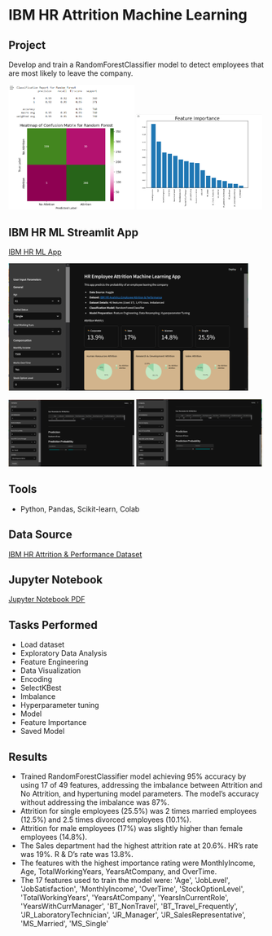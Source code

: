 # IBM HR Attrition Machine Learning

## Project
Develop and train a RandomForestClassifier model to detect employees that are most likely to leave the company.

<p float=left>
<img src="https://github.com/Sarah269/glowing-dollop/blob/main/IBM_HR_Attrition/HR_accuracy.png" width="49%">
<img src="https://github.com/Sarah269/glowing-dollop/blob/main/IBM_HR_Attrition/HR_FeatureImportance.png" width="49%">
</p>

## IBM HR ML Streamlit App
[IBM HR ML App](https://github.com/Sarah269/sturdy-broccoli-attrition)

<img src="https://github.com/Sarah269/glowing-dollop/blob/main/IBM_HR_Attrition/HRapp_1.png" height=250>

<p float=left>
<img src="https://github.com/Sarah269/glowing-dollop/blob/main/IBM_HR_Attrition/HRapp_2.png" width="49%">
<img src="https://github.com/Sarah269/glowing-dollop/blob/main/IBM_HR_Attrition/HRapp_3.png" width="49%">
</p>

## Tools
- Python, Pandas, Scikit-learn, Colab

## Data Source
[IBM HR Attrition & Performance Dataset](https://www.kaggle.com/datasets/pavansubhasht/ibm-hr-analytics-attrition-dataset)

## Jupyter Notebook
[Jupyter Notebook PDF](https://github.com/Sarah269/glowing-dollop/blob/main/IBM_HR_Attrition/EmployeeAttrition.pdf)

## Tasks Performed
- Load dataset
- Exploratory Data Analysis
- Feature Engineering
- Data Visualization
- Encoding
- SelectKBest
- Imbalance
- Hyperparameter tuning
- Model
- Feature Importance
- Saved Model

## Results
- Trained RandomForestClassifier model achieving 95% accuracy by using 17 of 49 features,
 addressing the imbalance between Attrition and No Attrition, and hypertuning model parameters. The model’s accuracy without addressing the imbalance was 87%.
- Attrition for single employees (25.5%) was 2 times married employees (12.5%) and 2.5 times divorced employees (10.1%).
- Attrition for male employees (17%) was slightly higher than female employees (14.8%).
- The Sales department had the highest attrition rate at 20.6%. HR’s rate was 19%. R & D’s rate was 13.8%.
- The features with the highest importance rating were MonthlyIncome, Age, TotalWorkingYears, YearsAtCompany, and OverTime.
- The 17 features used to train the model were:
 'Age', 'JobLevel', 'JobSatisfaction', 'MonthlyIncome', 'OverTime', 'StockOptionLevel', 'TotalWorkingYears', 'YearsAtCompany', 'YearsInCurrentRole', 'YearsWithCurrManager', 'BT_NonTravel', 'BT_Travel_Frequently', 'JR_LaboratoryTechnician', 'JR_Manager', 'JR_SalesRepresentative', 'MS_Married', 'MS_Single'
